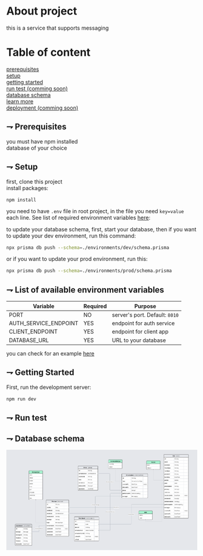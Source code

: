 # About project

this is a service that supports messaging<br>

# Table of content

[prerequisites](#-prerequisites)<br>
[setup](#-setup)<br>
[getting started](#-getting-started)<br>
[run test (comming soon)](#-run-test)<br>
[database schema](#-database-schema)<br>
[learn more](#-learn-more)<br>
[deployment (comming soon)](#-deploy-on-vercel)<br>

## ⇁ Prerequisites

you must have npm installed<br>
database of your choice<br>

## ⇁ Setup

first, clone this project<br>
install packages:<br>

```shell
npm install
```

you need to have `.env` file in root project, in the file you need `key=value` each line. See list of required environment variables [here](#-list-of-available-environment-variables):<br>

to update your database schema, first, start your database, then if you want to update your dev environment, run this command:

```bash
npx prisma db push --schema=./environments/dev/schema.prisma
```

or if you want to update your prod environment, run this:

```bash
npx prisma db push --schema=./environments/prod/schema.prisma
```

## ⇁ List of available environment variables

| Variable              | Required | Purpose                        |
| --------------------- | -------- | ------------------------------ |
| PORT                  | NO       | server's port. Default: `8010` |
| AUTH_SERVICE_ENDPOINT | YES      | endpoint for auth service      |
| CLIENT_ENDPOINT       | YES      | endpoint for client app        |
| DATABASE_URL          | YES      | URL to your database           |

you can check for an example [here](./templates/.env.template)<br>

## ⇁ Getting Started

First, run the development server:

```bash
npm run dev
```

## ⇁ Run test

## ⇁ Database schema

![Schema](./assets/db_schema.png)
